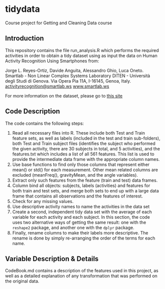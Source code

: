 # tidydata
Course project for Getting and Cleaning Data course

## Introduction

This repository contains the file run_analysis.R which performs the required activities in order to obtain a tidy dataset using as input the data on Human Activity Recognition Using Smartphones from:

Jorge L. Reyes-Ortiz, Davide Anguita, Alessandro Ghio, Luca Oneto.
Smartlab - Non Linear Complex Systems Laboratory
DITEN - Università degli Studi di Genova.
Via Opera Pia 11A, I-16145, Genoa, Italy.
activityrecognition@smartlab.ws
www.smartlab.ws

For more information on the dataset, please go to [this site](http://archive.ics.uci.edu/ml/datasets/Human+Activity+Recognition+Using+Smartphones#)

## Code Description

The code contains the following steps:

1. Read all necessary files into R. These include both Test and Train feature sets, as well as labels (included in the test and train sub-folders), both Test and Train subject files (identifies the subject who performed the given activity, there are 30 subjects in total, and 5 activities), and the features.txt which includes a list of all 561 features. This list is used to provide the intermediate data frame with the appropriate column names.
2. Use base functions to find only those columns that represent either mean() or std() for each measurement. Other mean related columns are excluded (meanFreq(), gravityMean, and the angle variables).
3. Extract only such features from the feature (train and test) data frames.
4. Column bind all objects: subjects, labels (activities) and features for both train and test sets, and merge both sets to end up with a large data frame that contains all observations and the features of interest.
5. Check for any missing values.
6. Use descriptive activity names to name the activities in the data set
7. Create a second, independent tidy data set with the average of each variable for each activity and each subject. In this section, the code uses two alternative ways of getting the same result: one with the `reshape2` package, and another one with the `dplyr` package.
8. Finally, rename columns to make their labels more descriptive. The rename is done by simply re-arranging the order of the terms for each name. 

## Variable Description & Details

CodeBook.md contains a description of the features used in this project, as well as a detailed explanation of any transformation that was performed on the original data.


